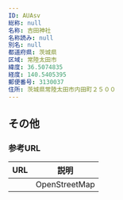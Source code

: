 ```yaml
---
ID: AUAsv
総称: null
名称: 吉田神社
名称読み: null
別名: null
都道府県: 茨城県
区域: 常陸太田市
緯度: 36.5074835
経度: 140.5405395
郵便番号: 3130037
住所: 茨城県常陸太田市内田町２５００
---
```


## その他

### 参考URL

| URL | 説明          |
| --- | ------------- |
|     | OpenStreetMap |
